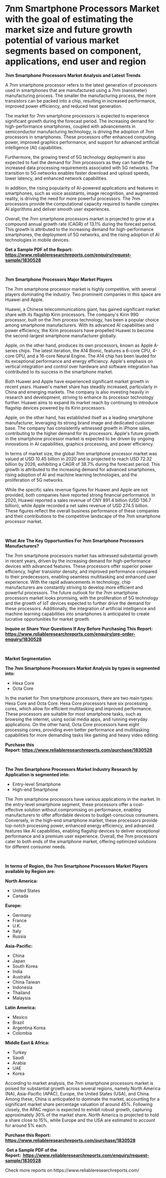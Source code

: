 <p><h1>7nm Smartphone Processors Market with the goal of estimating the market size and future growth potential of various market segments based on component, applications, end user and region</h1></p><p><strong>7nm Smartphone Processors Market Analysis and Latest Trends</strong></p>
<p><p>A 7nm smartphone processor refers to the latest generation of processors used in smartphones that are manufactured using a 7nm (nanometer) manufacturing process. The smaller the manufacturing process, the more transistors can be packed into a chip, resulting in increased performance, improved power efficiency, and reduced heat generation.</p><p>The market for 7nm smartphone processors is expected to experience significant growth during the forecast period. The increasing demand for high-performance smartphones, coupled with advancements in semiconductor manufacturing technology, is driving the adoption of 7nm processors in smartphones. These processors offer enhanced computing power, improved graphics performance, and support for advanced artificial intelligence (AI) capabilities.</p><p>Furthermore, the growing trend of 5G technology deployment is also expected to fuel the demand for 7nm processors as they can handle the increased data processing requirements associated with 5G networks. The transition to 5G networks enables faster download and upload speeds, lower latency, and enhanced network capabilities.</p><p>In addition, the rising popularity of AI-powered applications and features in smartphones, such as voice assistants, image recognition, and augmented reality, is driving the need for more powerful processors. The 7nm processors provide the computational capacity required to handle complex AI algorithms and deliver smooth user experiences.</p><p>Overall, the 7nm smartphone processors market is projected to grow at a compound annual growth rate (CAGR) of 13.1% during the forecast period. This growth is attributed to the increasing demand for high-performance smartphones, the deployment of 5G networks, and the rising adoption of AI technologies in mobile devices.</p></p>
<p><strong>Get a Sample PDF of the Report:&nbsp; <a href="https://www.reliableresearchreports.com/enquiry/request-sample/1830528">https://www.reliableresearchreports.com/enquiry/request-sample/1830528</a></strong></p>
<p>&nbsp;</p>
<p><strong>7nm Smartphone Processors Major Market Players</strong></p>
<p><p>The 7nm smartphone processor market is highly competitive, with several players dominating the industry. Two prominent companies in this space are Huawei and Apple.</p><p>Huawei, a Chinese telecommunications giant, has gained significant market share with its flagship Kirin processors. The company's Kirin 990 processor, built on the 7nm process technology, has been a popular choice among smartphone manufacturers. With its advanced AI capabilities and power efficiency, the Kirin processors have propelled Huawei to become the second-largest smartphone manufacturer globally.</p><p>Apple, on the other hand, produces its own processors, known as Apple A-series chips. The latest iteration, the A14 Bionic, features a 6-core CPU, 4-core GPU, and a 16-core Neural Engine. The A14 chip has been lauded for its exceptional performance and energy efficiency. Apple's emphasis on vertical integration and control over hardware and software integration has contributed to its success in the smartphone market.</p><p>Both Huawei and Apple have experienced significant market growth in recent years. Huawei's market share has steadily increased, particularly in China and emerging markets. The company is also investing heavily in research and development, striving to enhance its processor technology further. Huawei aims to expand its market reach by continuing to introduce flagship devices powered by its Kirin processors.</p><p>Apple, on the other hand, has established itself as a leading smartphone manufacturer, leveraging its strong brand image and dedicated customer base. The company has consistently witnessed growth in iPhone sales, contributing to the higher demand for its processors. Apple's future growth in the smartphone processor market is expected to be driven by ongoing innovations in AI capabilities, graphics processing, and power efficiency.</p><p>In terms of market size, the global 7nm smartphone processor market was valued at USD 10.45 billion in 2020 and is projected to reach USD 72.32 billion by 2026, exhibiting a CAGR of 38.7% during the forecast period. This growth is attributed to the increasing demand for advanced smartphones, rising adoption of AI and machine learning technologies, and the proliferation of 5G networks.</p><p>While the specific sales revenue figures for Huawei and Apple are not provided, both companies have reported strong financial performance. In 2020, Huawei reported a sales revenue of CNY 891.4 billion (USD 136.7 billion), while Apple recorded a net sales revenue of USD 274.5 billion. These figures reflect the overall business performance of these companies and their contributions to the competitive landscape of the 7nm smartphone processor market.</p></p>
<p>&nbsp;</p>
<p><strong>What Are The Key Opportunities For 7nm Smartphone Processors Manufacturers?</strong></p>
<p><p>The 7nm smartphone processors market has witnessed substantial growth in recent years, driven by the increasing demand for high-performance devices with advanced features. These processors offer superior power efficiency, higher transistor density, and improved performance compared to their predecessors, enabling seamless multitasking and enhanced user experience. With the rapid advancements in technology, chip manufacturers are constantly striving to develop more efficient and powerful processors. The future outlook for the 7nm smartphone processors market looks promising, with the proliferation of 5G technology and the growth of IoT devices expected to further drive the demand for these processors. Additionally, the integration of artificial intelligence and machine learning capabilities into smartphones is anticipated to create lucrative opportunities for market growth.</p></p>
<p><strong>Inquire or Share Your Questions If Any Before Purchasing This Report: <a href="https://www.reliableresearchreports.com/enquiry/pre-order-enquiry/1830528">https://www.reliableresearchreports.com/enquiry/pre-order-enquiry/1830528</a></strong></p>
<p>&nbsp;</p>
<p><strong>Market Segmentation</strong></p>
<p><strong>The 7nm Smartphone Processors Market Analysis by types is segmented into:</strong></p>
<p><ul><li>Hexa Core</li><li>Octa Core</li></ul></p>
<p><p>In the market for 7nm smartphone processors, there are two main types: Hexa Core and Octa Core. Hexa Core processors have six processing cores, which allow for efficient multitasking and improved performance. These processors are suitable for most smartphone tasks, such as browsing the internet, using social media apps, and running everyday applications. On the other hand, Octa Core processors have eight processing cores, providing even better performance and multitasking capabilities for more demanding tasks like gaming and heavy video editing.</p></p>
<p><strong>Purchase this Report:&nbsp;<a href="https://www.reliableresearchreports.com/purchase/1830528">https://www.reliableresearchreports.com/purchase/1830528</a></strong></p>
<p>&nbsp;</p>
<p><strong>The 7nm Smartphone Processors Market Industry Research by Application is segmented into:</strong></p>
<p><ul><li>Entry-level Smartphone</li><li>High-end Smartphone</li></ul></p>
<p><p>The 7nm smartphone processors have various applications in the market. In the entry-level smartphone segment, these processors offer a cost-effective solution without compromising on performance, enabling manufacturers to offer affordable devices to budget-conscious consumers. Conversely, in the high-end smartphone market, these processors provide top-notch processing power, enhanced energy efficiency, and advanced features like AI capabilities, enabling flagship devices to deliver exceptional performance and a premium user experience. Overall, the 7nm processors cater to both ends of the smartphone market, offering optimized solutions for different consumer needs.</p></p>
<p>&nbsp;</p>
<p><strong>In terms of Region, the 7nm Smartphone Processors Market Players available by Region are:</strong></p>
<p>
    <p> <strong> North America: </strong>
        <ul>
            <li>United States</li>
            <li>Canada</li>
        </ul>
        </p> 
    <p> <strong> Europe: </strong>
        <ul>
            <li>Germany</li>
            <li>France</li>
            <li>U.K.</li>
            <li>Italy</li>
            <li>Russia</li>
        </ul>
        </p> 
    <p> <strong> Asia-Pacific: </strong>
        <ul>
            <li>China</li>
            <li>Japan</li>
            <li>South Korea</li>
            <li>India</li>
            <li>Australia</li>
            <li>China Taiwan</li>
            <li>Indonesia</li>
            <li>Thailand</li>
            <li>Malaysia</li>
        </ul>
        </p> 
    <p> <strong> Latin America: </strong>
        <ul>
            <li>Mexico</li>
            <li>Brazil</li>
            <li>Argentina Korea</li>
            <li>Colombia</li>
        </ul>
        </p> 
    <p> <strong> Middle East & Africa: </strong>
        <ul>
            <li>Turkey</li>
            <li>Saudi</li>
            <li>Arabia</li>
            <li>UAE</li>
            <li>Korea</li>
        </ul>
    </p>
    </p>
<p><p>According to market analysis, the 7nm smartphone processors market is poised for substantial growth across several regions, namely North America (NA), Asia-Pacific (APAC), Europe, the United States (USA), and China. Among these, China is anticipated to dominate the market, accounting for a significant market share percentage valuation of around 45%. Following closely, the APAC region is expected to exhibit robust growth, capturing approximately 30% of the market share. North America is projected to hold a share close to 15%, while Europe and the USA are estimated to account for around 5% each.</p></p>
<p><strong>Purchase this Report: <a href="https://www.reliableresearchreports.com/purchase/1830528">https://www.reliableresearchreports.com/purchase/1830528</a></strong></p>
<p>&nbsp;<strong>Get a Sample PDF of the Report:&nbsp;&nbsp;<a href="https://www.reliableresearchreports.com/enquiry/request-sample/1830528">https://www.reliableresearchreports.com/enquiry/request-sample/1830528</a></strong></p>
<p><strong></strong></p>
<p>Check more reports on https://www.reliableresearchreports.com/</p>
